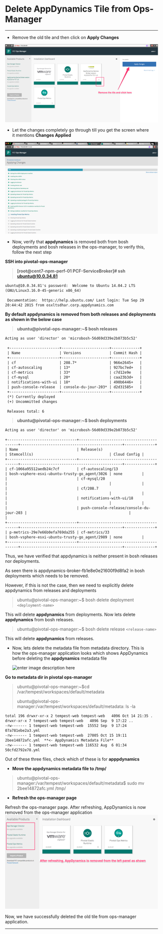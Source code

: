 Delete AppDynamics Tile from Ops-Manager
=================== 
----------
 - Remove the old tile and then click on **Apply Changes**
 
![RemoveOldTile](https://github.com/Appdynamics/PCF-ServiceBroker/blob/master/images/RemoveTile.png)

 - Let the changes completely go through till you get the screen where  
   it mentions **Changes Applied**

![ApplyChanges](https://github.com/Appdynamics/PCF-ServiceBroker/blob/master/images/ApplyChangesOnOpsManager.png)

 - Now, verify that **appdynamics** is removed both from bosh   
   deployments and bosh releases in the ops-manager, to verify this,   
   follow the next step

**SSH into pivotal-ops-manager**

> **[root@cent7-npm-perf-01 PCF-ServiceBroker]# ssh ubuntu@10.0.34.81** 

    ubuntu@10.0.34.81's password:  Welcome to Ubuntu 14.04.2 LTS (GNU/Linux3.16.0-45-generic x86_64)
    
     Documentation:  https://help.ubuntu.com/ Last login: Tue Sep 29 20:44:42 2015 from osxltsdhar.corp.appdynamics.com 


**By default appdynamics is removed from both releases and deployments as shown in the below case**

> **ubuntu@pivotal-ops-manager:~$ bosh releases**

    Acting as user 'director' on 'microbosh-56d69d339e2b073b5c52'
     
     +-----------------------+----------------------+-------------+
     | Name                  | Versions             | Commit Hash |
     +-----------------------+----------------------+-------------+
     | cf                    | 208.7*               | 966e2645+   |
     | cf-autoscaling        | 13*                  | 927bc7ed+   |
     | cf-metrics            | 33*                  | c7d12e9e    |
     | cf-mysql              | 20*                  | caa23b3d+   |
     | notifications-with-ui | 18*                  | 490b6446+   |
     | push-console-release  | console-du-jour-203* | d2d31585+   |
     +-----------------------+----------------------+-------------+
     (*) Currently deployed
     (+) Uncommitted changes
    
     Releases total: 6



> **ubuntu@pivotal-ops-manager:~$ bosh deployments**

    Acting as user 'director' on 'microbosh-56d69d339e2b073b5c52'
    
    +--------------------------------+------------------------------------------+-----------------------------------------------+--------------+
    | Name                           | Release(s)                               | Stemcell(s)                                   | Cloud Config |
    +--------------------------------+------------------------------------------+-----------------------------------------------+--------------+
    | cf-1066a95512aedb24c7cf        | cf-autoscaling/13                        | bosh-vsphere-esxi-ubuntu-trusty-go_agent/3026 | none         |
    |                                | cf-mysql/20                              |                                               |              |
    |                                | cf/208.7                                 |                                               |              |
    |                                | notifications-with-ui/18                 |                                               |              |
    |                                | push-console-release/console-du-jour-203 |                                               |              |
    +--------------------------------+------------------------------------------+-----------------------------------------------+--------------+
    | p-metrics-29e7e66b0efa769da255 | cf-metrics/33                            | bosh-vsphere-esxi-ubuntu-trusty-go_agent/2989 | none         |
    +--------------------------------+------------------------------------------+-----------------------------------------------+--------------+


Thus, we have verified that appdynamics is neither present in bosh releases nor deployments.



As seen there is appdynamics-broker-fb1e8e0e21600f9d8fa2 in bosh deployments which needs to be removed.

However, if this is not the case, then we need to explicitly delete appdynamics from releases and deployments

> ubuntu@pivotal-ops-manager:~$ bosh delete deployment `<deployment-name>`

This will delete **appdynamics** from deployments. Now lets delete **appdynamics** from bosh releases.

> ubuntu@pivotal-ops-manager:~$ bosh delete release `<release-name>`

This will delete **appdynamics** from releases.


 - Now, lets delete the metadata file from metadata directory. This is  
   how the ops-manager application looks which shows AppDynamics before 
   deleting the **appdynamics** metadata file
   
   ![enter image description
   here](https://github.com/Appdynamics/PCF-ServiceBroker/blob/master/images/BeforeRefresh.png)

**Go to metadata dir in pivotal ops-manager**

> ubuntu@pivotal-ops-manager:~$cd /var/tempest/workspaces/default/metadata
> 
> 
> ubuntu@pivotal-ops-manager:/var/tempest/workspaces/default/metadata: ls -la

    total 196 drwxr-xr-x 2 tempest-web tempest-web   4096 Oct 14 21:35 . drwxr-xr-x 7 tempest-web tempest-web   4096 Sep  9 17:22 ..
    -rw------- 1 tempest-web tempest-web  15552 Sep  9 17:24 07a781ebe2a3.yml
    -rw------- 1 tempest-web tempest-web  27005 Oct 15 19:11 2bee14872afc.yml  **<- AppDynamics Metadata File**
    -rw------- 1 tempest-web tempest-web 116532 Aug  6 01:34 50cfd2792e78.yml

Out of these three files, check which of these is for **apppdynamics**

 - **Move the appdynamics metadata file to /tmp/**

> ubuntu@pivotal-ops-manager:/var/tempest/workspaces/default/metadata$ sudo mv 2bee14872afc.yml /tmp/

 - **Refresh the ops-manager page**

Refresh the ops-manager page. After refreshing, AppDynamics is now removed from the ops-manager application
![enter image description here](https://github.com/Appdynamics/PCF-ServiceBroker/blob/master/images/RemovedLeftPanel.png)

Now, we have successfully deleted the old tile from ops-manager application.

----------
